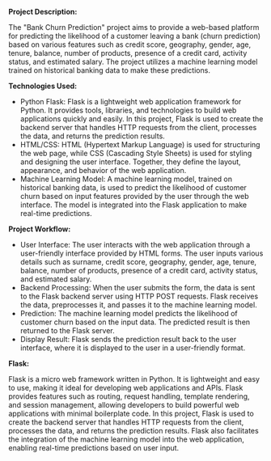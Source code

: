 **Project Description:**

The "Bank Churn Prediction" project aims to provide a web-based platform for predicting the likelihood of a customer leaving a bank (churn prediction) based on various features such as credit score, geography, gender, age, tenure, balance, number of products, presence of a credit card, activity status, and estimated salary. The project utilizes a machine learning model trained on historical banking data to make these predictions.

**Technologies Used:**
* Python Flask: Flask is a lightweight web application framework for Python. It provides tools, libraries, and technologies to build web applications quickly and easily. In this project, Flask is used to create the backend server that handles HTTP requests from the client, processes the data, and returns the prediction results.
* HTML/CSS: HTML (Hypertext Markup Language) is used for structuring the web page, while CSS (Cascading Style Sheets) is used for styling and designing the user interface. Together, they define the layout, appearance, and behavior of the web application.
* Machine Learning Model: A machine learning model, trained on historical banking data, is used to predict the likelihood of customer churn based on input features provided by the user through the web interface. The model is integrated into the Flask application to make real-time predictions.

**Project Workflow:**
* User Interface: The user interacts with the web application through a user-friendly interface provided by HTML forms. The user inputs various details such as surname, credit score, geography, gender, age, tenure, balance, number of products, presence of a credit card, activity status, and estimated salary.
* Backend Processing: When the user submits the form, the data is sent to the Flask backend server using HTTP POST requests. Flask receives the data, preprocesses it, and passes it to the machine learning model.
* Prediction: The machine learning model predicts the likelihood of customer churn based on the input data. The predicted result is then returned to the Flask server.
* Display Result: Flask sends the prediction result back to the user interface, where it is displayed to the user in a user-friendly format.

**Flask:**

Flask is a micro web framework written in Python. It is lightweight and easy to use, making it ideal for developing web applications and APIs. Flask provides features such as routing, request handling, template rendering, and session management, allowing developers to build powerful web applications with minimal boilerplate code. In this project, Flask is used to create the backend server that handles HTTP requests from the client, processes the data, and returns the prediction results. Flask also facilitates the integration of the machine learning model into the web application, enabling real-time predictions based on user input.
